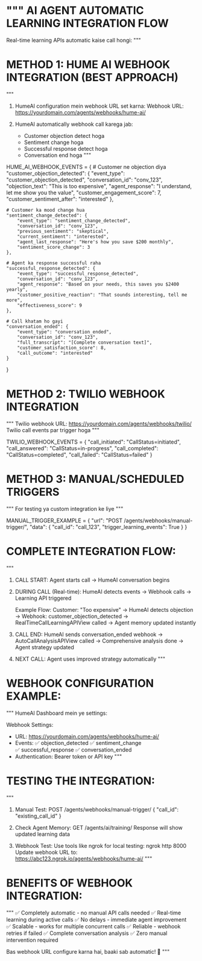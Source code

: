 """
AI AGENT AUTOMATIC LEARNING INTEGRATION FLOW
============================================

Real-time learning APIs automatic kaise call hongi:
"""

# METHOD 1: HUME AI WEBHOOK INTEGRATION (BEST APPROACH)
"""
1. HumeAI configuration mein webhook URL set karna:
   Webhook URL: https://yourdomain.com/agents/webhooks/hume-ai/
   
2. HumeAI automatically webhook call karega jab:
   - Customer objection detect hoga
   - Sentiment change hoga  
   - Successful response detect hoga
   - Conversation end hoga
"""

HUME_AI_WEBHOOK_EVENTS = {
    # Customer ne objection diya
    "customer_objection_detected": {
        "event_type": "customer_objection_detected",
        "conversation_id": "conv_123",
        "objection_text": "This is too expensive",
        "agent_response": "I understand, let me show you the value",
        "customer_engagement_score": 7,
        "customer_sentiment_after": "interested"
    },
    
    # Customer ka mood change hua
    "sentiment_change_detected": {
        "event_type": "sentiment_change_detected", 
        "conversation_id": "conv_123",
        "previous_sentiment": "skeptical",
        "current_sentiment": "interested", 
        "agent_last_response": "Here's how you save $200 monthly",
        "sentiment_score_change": 3
    },
    
    # Agent ka response successful raha
    "successful_response_detected": {
        "event_type": "successful_response_detected",
        "conversation_id": "conv_123",
        "agent_response": "Based on your needs, this saves you $2400 yearly",
        "customer_positive_reaction": "That sounds interesting, tell me more",
        "effectiveness_score": 9
    },
    
    # Call khatam ho gayi
    "conversation_ended": {
        "event_type": "conversation_ended",
        "conversation_id": "conv_123", 
        "full_transcript": "[Complete conversation text]",
        "customer_satisfaction_score": 8,
        "call_outcome": "interested"
    }
}

# METHOD 2: TWILIO WEBHOOK INTEGRATION
"""
Twilio webhook URL: https://yourdomain.com/agents/webhooks/twilio/
Twilio call events par trigger hoga
"""

TWILIO_WEBHOOK_EVENTS = {
    "call_initiated": "CallStatus=initiated",
    "call_answered": "CallStatus=in-progress", 
    "call_completed": "CallStatus=completed",
    "call_failed": "CallStatus=failed"
}

# METHOD 3: MANUAL/SCHEDULED TRIGGERS
"""
For testing ya custom integration ke liye
"""

MANUAL_TRIGGER_EXAMPLE = {
    "url": "POST /agents/webhooks/manual-trigger/",
    "data": {
        "call_id": "call_123",
        "trigger_learning_events": True
    }
}

# COMPLETE INTEGRATION FLOW:
"""
1. CALL START:
   Agent starts call → HumeAI conversation begins
   
2. DURING CALL (Real-time):
   HumeAI detects events → Webhook calls → Learning API triggered
   
   Example Flow:
   Customer: "Too expensive" 
   → HumeAI detects objection 
   → Webhook: customer_objection_detected 
   → RealTimeCallLearningAPIView called
   → Agent memory updated instantly
   
3. CALL END:
   HumeAI sends conversation_ended webhook
   → AutoCallAnalysisAPIView called
   → Comprehensive analysis done
   → Agent strategy updated
   
4. NEXT CALL:
   Agent uses improved strategy automatically
"""

# WEBHOOK CONFIGURATION EXAMPLE:
"""
HumeAI Dashboard mein ye settings:

Webhook Settings:
- URL: https://yourdomain.com/agents/webhooks/hume-ai/
- Events: 
  ✅ objection_detected
  ✅ sentiment_change  
  ✅ successful_response
  ✅ conversation_ended
- Authentication: Bearer token or API key
"""

# TESTING THE INTEGRATION:
"""
1. Manual Test:
POST /agents/webhooks/manual-trigger/
{
    "call_id": "existing_call_id"
}

2. Check Agent Memory:
GET /agents/ai/training/
Response will show updated learning data

3. Webhook Test:
Use tools like ngrok for local testing:
ngrok http 8000
Update webhook URL to: https://abc123.ngrok.io/agents/webhooks/hume-ai/
"""

# BENEFITS OF WEBHOOK INTEGRATION:
"""
✅ Completely automatic - no manual API calls needed
✅ Real-time learning during active calls
✅ No delays - immediate agent improvement  
✅ Scalable - works for multiple concurrent calls
✅ Reliable - webhook retries if failed
✅ Complete conversation analysis
✅ Zero manual intervention required

Bas webhook URL configure karna hai, baaki sab automatic! 🚀
"""
